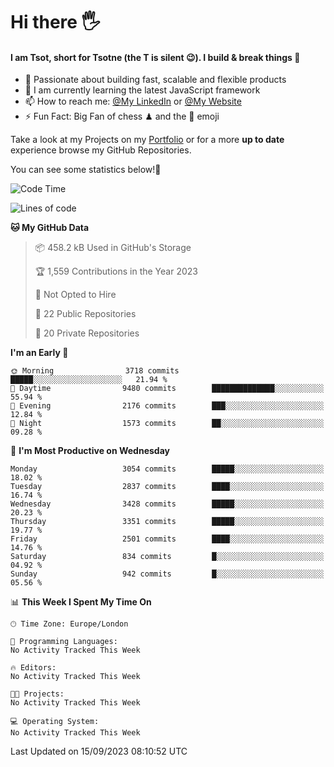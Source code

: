 # Hi there :raised_hand_with_fingers_splayed:
#### I am Tsot, short for Tsotne (the T is silent :wink:). I build & break things :space_invader:
- :telescope: Passionate about building fast, scalable and flexible products
- :seedling: I am currently learning the latest JavaScript framework 
- :mailbox: How to reach me: [@My LinkedIn](https://www.linkedin.com/in/tsotne-gvadzabia/) or [@My Website](https://tsotne.co.uk/contact)
- :zap: Fun Fact: Big Fan of chess ♟ and the 👾 emoji

Take a look at my Projects on my [Portfolio](https://tsotne.co.uk/) or for a more **up to date** experience browse my GitHub Repositories.

You can see some statistics below!:space_invader:
<!--START_SECTION:waka-->
![Code Time](http://img.shields.io/badge/Code%20Time-761%20hrs%202%20mins-blue)

![Lines of code](https://img.shields.io/badge/From%20Hello%20World%20I%27ve%20Written-7.4%20million%20lines%20of%20code-blue)

**🐱 My GitHub Data** 

> 📦 458.2 kB Used in GitHub's Storage 
 > 
> 🏆 1,559 Contributions in the Year 2023
 > 
> 🚫 Not Opted to Hire
 > 
> 📜 22 Public Repositories 
 > 
> 🔑 20 Private Repositories 
 > 
**I'm an Early 🐤** 

```text
🌞 Morning                3718 commits        █████░░░░░░░░░░░░░░░░░░░░   21.94 % 
🌆 Daytime                9480 commits        ██████████████░░░░░░░░░░░   55.94 % 
🌃 Evening                2176 commits        ███░░░░░░░░░░░░░░░░░░░░░░   12.84 % 
🌙 Night                  1573 commits        ██░░░░░░░░░░░░░░░░░░░░░░░   09.28 % 
```
📅 **I'm Most Productive on Wednesday** 

```text
Monday                   3054 commits        █████░░░░░░░░░░░░░░░░░░░░   18.02 % 
Tuesday                  2837 commits        ████░░░░░░░░░░░░░░░░░░░░░   16.74 % 
Wednesday                3428 commits        █████░░░░░░░░░░░░░░░░░░░░   20.23 % 
Thursday                 3351 commits        █████░░░░░░░░░░░░░░░░░░░░   19.77 % 
Friday                   2501 commits        ████░░░░░░░░░░░░░░░░░░░░░   14.76 % 
Saturday                 834 commits         █░░░░░░░░░░░░░░░░░░░░░░░░   04.92 % 
Sunday                   942 commits         █░░░░░░░░░░░░░░░░░░░░░░░░   05.56 % 
```


📊 **This Week I Spent My Time On** 

```text
🕑︎ Time Zone: Europe/London

💬 Programming Languages: 
No Activity Tracked This Week

🔥 Editors: 
No Activity Tracked This Week

🐱‍💻 Projects: 
No Activity Tracked This Week

💻 Operating System: 
No Activity Tracked This Week
```


 Last Updated on 15/09/2023 08:10:52 UTC
<!--END_SECTION:waka-->
